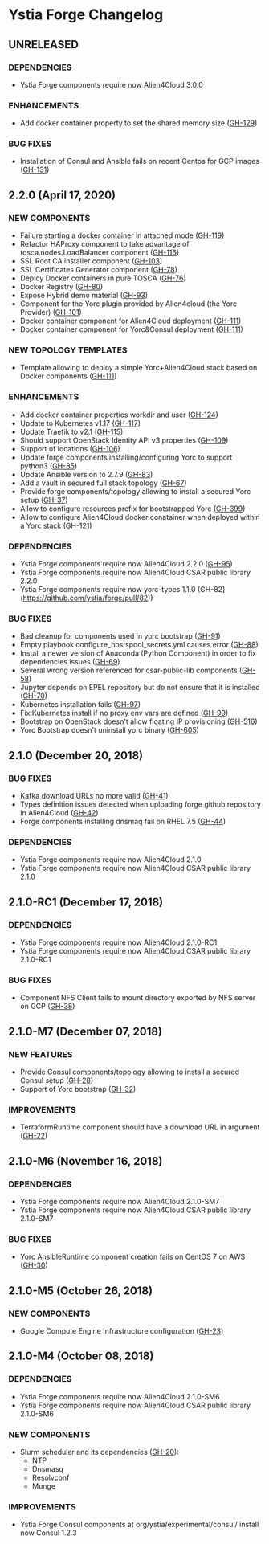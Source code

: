 # Ystia Forge Changelog

## UNRELEASED

### DEPENDENCIES

* Ystia Forge components require now Alien4Cloud 3.0.0

### ENHANCEMENTS

* Add docker container property to set the shared memory size ([GH-129](https://github.com/ystia/forge/issues/129))

### BUG FIXES

* Installation of Consul and Ansible fails on recent Centos for GCP images ([GH-131](https://github.com/ystia/forge/issues/131))

## 2.2.0 (April 17, 2020)

### NEW COMPONENTS

* Failure starting a docker container in attached mode ([GH-119](https://github.com/ystia/forge/issues/119))
* Refactor HAProxy component to take advantage of tosca.nodes.LoadBalancer component ([GH-116](https://github.com/ystia/forge/issues/116))
* SSL Root CA installer component ([GH-103](https://github.com/ystia/forge/issues/103))
* SSL Certificates Generator component ([GH-78](https://github.com/ystia/forge/issues/78))
* Deploy Docker containers in pure TOSCA ([GH-76](https://github.com/ystia/forge/issues/76))
* Docker Registry ([GH-80](https://github.com/ystia/forge/issues/80))
* Expose Hybrid demo material ([GH-93](https://github.com/ystia/forge/issues/93))
* Component for the Yorc plugin provided by Alien4cloud (the Yorc Provider) ([GH-101](https://github.com/ystia/forge/issues/101))
* Docker container component for Alien4Cloud deployment ([GH-111](https://github.com/ystia/forge/issues/111))
* Docker container component for Yorc&Consul deployment ([GH-111](https://github.com/ystia/forge/issues/111))

### NEW TOPOLOGY TEMPLATES

* Template allowing to deploy a simple Yorc+Alien4Cloud stack based on Docker components ([GH-111](https://github.com/ystia/forge/issues/111))

### ENHANCEMENTS

* Add docker container properties workdir and user ([GH-124](https://github.com/ystia/forge/issues/124))
* Update to Kubernetes v1.17 ([GH-117](https://github.com/ystia/forge/issues/117))
* Update Traefik to v2.1 ([GH-115](https://github.com/ystia/forge/issues/115))
* Should support OpenStack Identity API v3 properties ([GH-109](https://github.com/ystia/forge/issues/109))
* Support of locations ([GH-106](https://github.com/ystia/forge/issues/106))
* Update forge components installing/configuring Yorc to support python3 ([GH-85](https://github.com/ystia/forge/issues/85))
* Update Ansible version to 2.7.9 ([GH-83](https://github.com/ystia/forge/issues/83))
* Add a vault in secured full stack topology ([GH-67](https://github.com/ystia/forge/issues/67))
* Provide forge components/topology allowing to install a secured Yorc setup ([GH-37](https://github.com/ystia/forge/issues/37))
* Allow to configure resources prefix for bootstrapped Yorc ([GH-399](https://github.com/ystia/yorc/issues/399))
* Allow to configure Alien4Cloud docker conatainer when deployed within a Yorc stack ([GH-121](https://github.com/ystia/forge/issues/121))

### DEPENDENCIES

* Ystia Forge components require now Alien4Cloud 2.2.0 ([GH-95](https://github.com/ystia/forge/issues/GH-95))
* Ystia Forge components require now Alien4Cloud CSAR public library 2.2.0
* Ystia Forge components require now yorc-types 1.1.0 (GH-82](https://github.com/ystia/forge/pull/82))

### BUG FIXES

* Bad cleanup for components used in yorc bootstrap ([GH-91](https://github.com/ystia/forge/issues/91))
* Empty playbook configure_hostspool_secrets.yml causes error ([GH-88](https://github.com/ystia/forge/issues/88))
* Install a newer version of Anaconda (Python Component) in order to fix dependencies issues ([GH-69](https://github.com/ystia/forge/issues/69))
* Several wrong version referenced for csar-public-lib components ([GH-58](https://github.com/ystia/forge/issues/58))
* Jupyter depends on EPEL repository but do not ensure that it is installed ([GH-70](https://github.com/ystia/forge/issues/70))
* Kubernetes installation fails ([GH-97](https://github.com/ystia/forge/issues/97))
* Fix Kubernetes install if no proxy env vars are defined ([GH-99](https://github.com/ystia/forge/issues/99))
* Bootstrap on OpenStack doesn't allow floating IP provisioning ([GH-516](https://github.com/ystia/yorc/issues/516))
* Yorc Bootstrap doesn't uninstall yorc binary ([GH-605](https://github.com/ystia/yorc/issues/605))

## 2.1.0 (December 20, 2018)

### BUG FIXES

* Kafka download URLs no more valid ([GH-41](https://github.com/ystia/forge/issues/41))
* Types definition issues detected when uploading forge github repository in Alien4Cloud ([GH-42](https://github.com/ystia/forge/issues/42))
* Forge components installing dnsmaq fail on RHEL 7.5  ([GH-44](https://github.com/ystia/forge/issues/44))

### DEPENDENCIES

* Ystia Forge components require now Alien4Cloud 2.1.0
* Ystia Forge components require now Alien4Cloud CSAR public library 2.1.0

## 2.1.0-RC1 (December 17, 2018)

### DEPENDENCIES

* Ystia Forge components require now Alien4Cloud 2.1.0-RC1
* Ystia Forge components require now Alien4Cloud CSAR public library 2.1.0-RC1

### BUG FIXES

* Component NFS Client fails to mount directory exported by NFS server on GCP ([GH-38](https://github.com/ystia/forge/issues/38))

## 2.1.0-M7 (December 07, 2018)

### NEW FEATURES

* Provide Consul components/topology allowing to install a secured Consul setup ([GH-28](https://github.com/ystia/forge/issues/28))
* Support of Yorc bootstrap ([GH-32](https://github.com/ystia/forge/issues/32))

### IMPROVEMENTS

* TerraformRuntime component should have a download URL in argument ([GH-22](https://github.com/ystia/forge/issues/22))

## 2.1.0-M6 (November 16, 2018)

### DEPENDENCIES

* Ystia Forge components require now Alien4Cloud 2.1.0-SM7
* Ystia Forge components require now Alien4Cloud CSAR public library 2.1.0-SM7

### BUG FIXES

* Yorc AnsibleRuntime component creation fails on CentOS 7 on AWS ([GH-30](https://github.com/ystia/forge/issues/30))


## 2.1.0-M5 (October 26, 2018)

### NEW COMPONENTS

* Google Compute Engine Infrastructure configuration ([GH-23](https://github.com/ystia/forge/issues/23))

## 2.1.0-M4 (October 08, 2018)

### DEPENDENCIES

* Ystia Forge components require now Alien4Cloud 2.1.0-SM6
* Ystia Forge components require now Alien4Cloud CSAR public library 2.1.0-SM6

### NEW COMPONENTS

* Slurm scheduler and its dependencies ([GH-20](https://github.com/ystia/forge/issues/20)):
  * NTP
  * Dnsmasq
  * Resolvconf
  * Munge

### IMPROVEMENTS

* Ystia Forge Consul components at org/ystia/experimental/consul/ install now Consul 1.2.3

